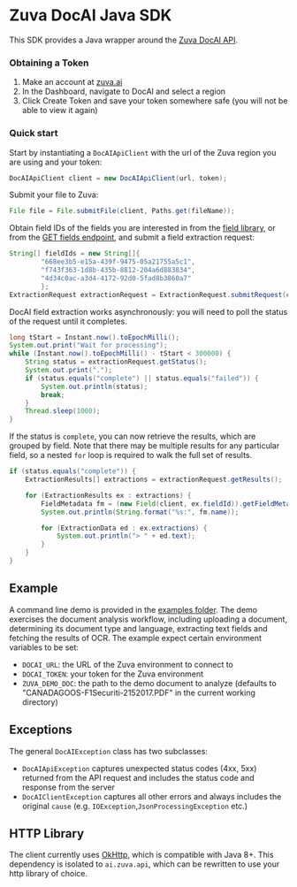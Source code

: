 # Zuva DocAI Java SDK

This SDK provides a Java wrapper around the [Zuva DocAI API](https://zuva.ai/documentation/api-reference/).

### Obtaining a Token

1. Make an account at [zuva.ai](https://zuva.ai/)
2. In the Dashboard, navigate to DocAI and select a region
3. Click Create Token and save your token somewhere safe (you will not be able to view it again)

### Quick start

Start by instantiating a `DocAIApiClient` with the url of the Zuva region you are using and your token:

```java
DocAIApiClient client = new DocAIApiClient(url, token);
```

Submit your file to Zuva:

```java
File file = File.submitFile(client, Paths.get(fileName));
```

Obtain field IDs of the fields you are interested in from the [field library](https://docai.zuva.ai/field-library),
or from the [GET fields endpoint](https://zuva.ai/documentation/api-reference/fields/get-fields/), and submit
a field extraction request:

```java
String[] fieldIds = new String[]{
		"668ee3b5-e15a-439f-9475-05a21755a5c1",
		"f743f363-1d8b-435b-8812-204a6d883834",
		"4d34c0ac-a3d4-4172-92d0-5fad8b3860a7"
		};
ExtractionRequest extractionRequest = ExtractionRequest.submitRequest(client, file, fieldIds);
```

DocAI field extraction works asynchronously: you will need to poll the status of the request until it completes.

```java
long tStart = Instant.now().toEpochMilli();
System.out.print("Wait for processing");
while (Instant.now().toEpochMilli() - tStart < 300000) {
	String status = extractionRequest.getStatus();
	System.out.print(".");
	if (status.equals("complete") || status.equals("failed")) {
		System.out.println(status);
		break;
	}
	Thread.sleep(1000);
}
```

If the status is `complete`, you can now retrieve the results, which are grouped by field. Note
that there may be multiple results for any particular field, so a nested `for` loop is required to walk
the full set of results.

```java
if (status.equals("complete")) {
	ExtractionResults[] extractions = extractionRequest.getResults();

	for (ExtractionResults ex : extractions) {
		FieldMetadata fm = (new Field(client, ex.fieldId)).getFieldMetadata();
		System.out.println(String.format("%s:", fm.name));

		for (ExtractionData ed : ex.extractions) {
			System.out.println("> " + ed.text);
		}
	}
}
```

## Example

A command line demo is provided in the [examples folder](src/main/java/ai/zuva/example). The demo exercises
the document analysis workflow, including uploading a document, determining its document type and language, extracting text fields
and fetching the results of OCR. The example expect certain environment variables to be set:

- `DOCAI_URL`: the URL of the Zuva environment to connect to
- `DOCAI_TOKEN`: your token for the Zuva environment
- `ZUVA_DEMO_DOC`: the path to the demo document to analyze (defaults to "CANADAGOOS-F1Securiti-2152017.PDF" in the current working directory)

## Exceptions

The general `DocAIException` class has two subclasses:
- `DocAIApiException` captures unexpected status codes (4xx, 5xx) returned from the API request and includes
the status code and response from the server
- `DocAIClientException` captures all other errors and always includes the original `cause` (e.g. `IOException`,`JsonProcessingException` etc.)

## HTTP Library

The client currently uses [OkHttp](https://square.github.io/okhttp/), which is compatible with Java 8+. This dependency is
isolated to `ai.zuva.api`, which can be rewritten to use your http library of choice.
